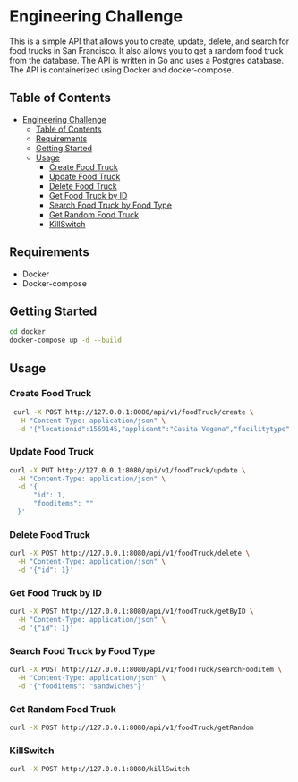 # Engineering Challenge

This is a simple API that allows you to create, update, delete, and search for food trucks in San Francisco. It also allows you to get a random food truck from the database. The API is written in Go and uses a Postgres database. The API is containerized using Docker and docker-compose.

## Table of Contents

- [Engineering Challenge](#engineering-challenge)
  - [Table of Contents](#table-of-contents)
  - [Requirements](#requirements)
  - [Getting Started](#getting-started)
  - [Usage](#usage)
    - [Create Food Truck](#create-food-truck)
    - [Update Food Truck](#update-food-truck)
    - [Delete Food Truck](#delete-food-truck)
    - [Get Food Truck by ID](#get-food-truck-by-id)
    - [Search Food Truck by Food Type](#search-food-truck-by-food-type)
    - [Get Random Food Truck](#get-random-food-truck)
    - [KillSwitch](#killswitch)

## Requirements

- Docker
- Docker-compose

## Getting Started

```bash
cd docker
docker-compose up -d --build
```

## Usage

### Create Food Truck

```bash
 curl -X POST http://127.0.0.1:8080/api/v1/foodTruck/create \
  -H "Content-Type: application/json" \
  -d '{"locationid":1569145,"applicant":"Casita Vegana","facilitytype":"Truck","cnn":7553000,"locationdescription":"JOHN MUIR DR: LAKE MERCED BLVD to SKYLINE BLVD (200 - 699)","address":"Assessors Block 7283/Lot004","blocklot":"7283004","block":"7283","lot":"004","permit":"21MFF-00105","status":"APPROVED","fooditems":"Coffee: Vegan Pastries: Vegan Hot Dogs: Vegan Tamales: Te: Vegan Shakes","x":5985417.15,"y":2091453.145,"latitude":37.7218897087084,"longitude":-122.492521244995,"schedule":"http://bsm.sfdpw.org/PermitsTracker/reports/report.aspx?title=schedule&report=rptSchedule&params=permit=21MFF-00105&ExportPDF=1&Filename=21MFF-00105_schedule.pdf","approved":"11/05/2021 12:00:00 AM","received":20211105,"priorpermit":false,"expirationdate":"","location":"(37.72188970870838, -122.4925212449949)","fire_prevention_districts":1,"police_districts":8,"supervisor_districts":4,"zip_codes":64,"neighborhoods_old":14}'
```

### Update Food Truck

```bash
curl -X PUT http://127.0.0.1:8080/api/v1/foodTruck/update \
  -H "Content-Type: application/json" \
  -d '{
      "id": 1,
      "fooditems": ""
  }'
```

### Delete Food Truck

```bash
curl -X POST http://127.0.0.1:8080/api/v1/foodTruck/delete \
  -H "Content-Type: application/json" \
  -d '{"id": 1}'
```

### Get Food Truck by ID

```bash
curl -X POST http://127.0.0.1:8080/api/v1/foodTruck/getByID \
  -H "Content-Type: application/json" \
  -d '{"id": 1}'
```

### Search Food Truck by Food Type

```bash
curl -X POST http://127.0.0.1:8080/api/v1/foodTruck/searchFoodItem \
  -H "Content-Type: application/json" \
  -d '{"fooditems": "sandwiches"}'
```

### Get Random Food Truck

```bash
curl -X POST http://127.0.0.1:8080/api/v1/foodTruck/getRandom
```

### KillSwitch

```bash
curl -X POST http://127.0.0.1:8080/killSwitch
```
